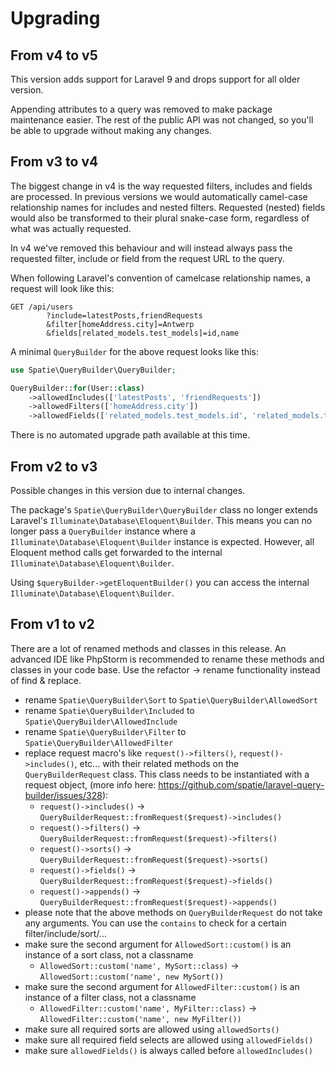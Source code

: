 # Upgrading

## From v4 to v5

This version adds support for Laravel 9 and drops support for all older version.

Appending attributes to a query was removed to make package maintenance easier. The rest of the public API was not changed, so you'll be able to upgrade without making any changes.

## From v3 to v4

The biggest change in v4 is the way requested filters, includes and fields are processed. In previous versions we would automatically camel-case relationship names for includes and nested filters. Requested (nested) fields would also be transformed to their plural snake-case form, regardless of what was actually requested.

In v4 we've removed this behaviour and will instead always pass the requested filter, include or field from the request URL to the query.

When following Laravel's convention of camelcase relationship names, a request will look like this:

```
GET /api/users
        ?include=latestPosts,friendRequests
        &filter[homeAddress.city]=Antwerp
        &fields[related_models.test_models]=id,name
```

A minimal `QueryBuilder` for the above request looks like this:

```php
use Spatie\QueryBuilder\QueryBuilder;

QueryBuilder::for(User::class)
    ->allowedIncludes(['latestPosts', 'friendRequests'])
    ->allowedFilters(['homeAddress.city'])
    ->allowedFields(['related_models.test_models.id', 'related_models.test_models.name']);
```

There is no automated upgrade path available at this time.

## From v2 to v3

Possible changes in this version due to internal changes.

The package's `Spatie\QueryBuilder\QueryBuilder` class no longer extends Laravel's `Illuminate\Database\Eloquent\Builder`. This means you can no longer pass a `QueryBuilder` instance where a `Illuminate\Database\Eloquent\Builder` instance is expected. However, all Eloquent method calls get forwarded to the internal `Illuminate\Database\Eloquent\Builder`.

Using `$queryBuilder->getEloquentBuilder()` you can access the internal `Illuminate\Database\Eloquent\Builder`.

## From v1 to v2

There are a lot of renamed methods and classes in this release. An advanced IDE like PhpStorm is recommended to rename these methods and classes in your code base. Use the refactor -> rename functionality instead of find & replace.

- rename `Spatie\QueryBuilder\Sort` to `Spatie\QueryBuilder\AllowedSort`
- rename `Spatie\QueryBuilder\Included` to `Spatie\QueryBuilder\AllowedInclude`
- rename `Spatie\QueryBuilder\Filter` to `Spatie\QueryBuilder\AllowedFilter`
- replace request macro's like `request()->filters()`, `request()->includes()`, etc... with their related methods on the `QueryBuilderRequest` class. This class needs to be instantiated with a request object, (more info here: https://github.com/spatie/laravel-query-builder/issues/328):
    * `request()->includes()` -> `QueryBuilderRequest::fromRequest($request)->includes()`
    * `request()->filters()` -> `QueryBuilderRequest::fromRequest($request)->filters()`
    * `request()->sorts()` -> `QueryBuilderRequest::fromRequest($request)->sorts()`
    * `request()->fields()` -> `QueryBuilderRequest::fromRequest($request)->fields()`
    * `request()->appends()` -> `QueryBuilderRequest::fromRequest($request)->appends()`
- please note that the above methods on `QueryBuilderRequest` do not take any arguments. You can use the `contains` to check for a certain filter/include/sort/...
- make sure the second argument for `AllowedSort::custom()` is an instance of a sort class, not a classname
    * `AllowedSort::custom('name', MySort::class)` -> `AllowedSort::custom('name', new MySort())`
- make sure the second argument for `AllowedFilter::custom()` is an instance of a filter class, not a classname
    * `AllowedFilter::custom('name', MyFilter::class)` -> `AllowedFilter::custom('name', new MyFilter())`
- make sure all required sorts are allowed using `allowedSorts()`
- make sure all required field selects are allowed using `allowedFields()`
- make sure `allowedFields()` is always called before `allowedIncludes()`

